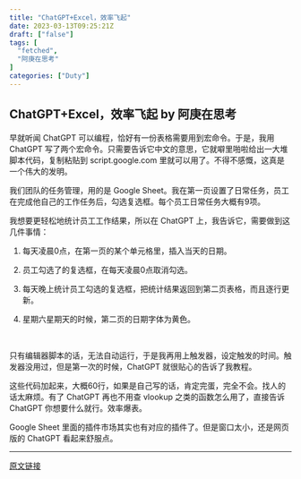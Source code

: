 ```yaml
---
title: "ChatGPT+Excel，效率飞起"
date: 2023-03-13T09:25:21Z
draft: ["false"]
tags: [
  "fetched",
  "阿庚在思考"
]
categories: ["Duty"]
---
```

ChatGPT+Excel，效率飞起 by 阿庚在思考
------
<div><p>早就听闻 ChatGPT 可以编程，恰好有一份表格需要用到宏命令。于是，我用 ChatGPT 写了两个宏命令。只需要告诉它中文的意思，它就噼里啪啦给出一大堆脚本代码，复制粘贴到 script.google.com 里就可以用了。不得不感慨，这真是一个伟大的发明。<span></span></p><p>我们团队的任务管理，用的是 Google Sheet。我在第一页设置了日常任务，员工在完成他自己的工作任务后，勾选复选框。每个员工日常任务大概有9项。</p><p><span>我想要更轻松地统计</span><span>员</span><span>工</span><span></span><span>工</span><span>作结果，所以在 ChatGPT 上，我告诉</span><span>它，需要做到这几件</span><span>事情：</span></p><ol><li><p><span>每天凌晨0点，在第一页的某个单元格里，插入当天的日期。</span></p></li><li><p><span><span>员工勾选了的复</span><span>选框</span><span>，在</span><span>每</span><span>天凌晨0点</span><span>取消</span><span>勾选。</span></span></p></li><li><p><span>每天晚上统计员工勾选的复选框，把统计结果返回到第二页表格，而且逐行更新。</span></p></li><li><p><span></span><span>星期六星期天的时候，第二页的日期字体为黄色。</span></p></li></ol><p><br></p><p>只有编辑器脚本的话，无法自动运行，于是我再用上触发器，设定触发的时间。触发器没用过，但是第一次的时候，ChatGPT 就很贴心的告诉了我教程。</p><p>这些代码加起来，大概60行，如果是自己写的话，肯定完蛋，完全不会。找人的话太麻烦。有了 ChatGPT 再也不用查 vlookup 之类的函数怎么用了，直接告诉  ChatGPT 你想要什么就行。效率爆表。</p><p>Google Sheet 里面的插件市场其实也有对应的插件了。但是窗口太小，还是网页版的 ChatGPT 看起来舒服点。<br></p><p><mp-style-type data-value="3"></mp-style-type></p></div>  
<hr>
<a href="https://mp.weixin.qq.com/s/NhXfHp8XDRioBsfuf_zN3g",target="_blank" rel="noopener noreferrer">原文链接</a>
